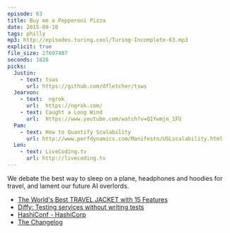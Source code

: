 ```yaml
---
episode: 63
title: Buy me a Pepperoni Pizza
date: 2015-09-10
tags: philly
mp3: http://episodes.turing.cool/Turing-Incomplete-63.mp3
explicit: true
file_size: 27697487
seconds: 1826
picks:
  Justin:
    - text: tsws
      url: https://github.com/dfletcher/tsws
  Jearvon:
    - text:  ngrok
      url:  https://ngrok.com/
    - text: Caught a Long Wind
      url:  https://www.youtube.com/watch?v=Q1Ywmjn_1FU
  Pam:
    - text: How to Quantify Scalability
      url: http://www.perfdynamics.com/Manifesto/USLscalability.html
  Len:
    - text: LiveCoding.tv
      url: http://livecoding.tv
---
```


We debate the best way to sleep on a plane, headphones and hoodies for travel, and lament our future AI overlords.

* [The World's Best TRAVEL JACKET with 15 Features](https://www.kickstarter.com/projects/597538543/the-worlds-best-travel-jacket-with-15-features-bau)
* [Diffy: Testing services without writing tests](https://blog.twitter.com/2015/diffy-testing-services-without-writing-tests)
* [HashiConf - HashiCorp](https://hashicorp.com/blog/hashiconf.html)
* [The Changelog](https://changelog.com/)
